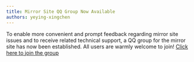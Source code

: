 ```yaml
---
title: Mirror Site QQ Group Now Available
authors: yeying-xingchen
---
```


To enable more convenient and prompt feedback regarding mirror site issues and to receive related technical support, a QQ group for the mirror site has now been established. All users are warmly welcome to join!
[Click here to join the group](https://qm.qq.com/q/adEdrCKjHa)
